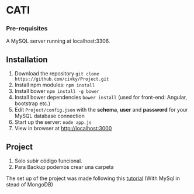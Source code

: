 # CATI

### Pre-requisites
A MySQL server running at localhost:3306.

## Installation
1. Download the repository `git clone https://github.com/civky/Project.git`
2. Install npm modules: `npm install`
3. Install bower `npm install -g bower`
4. Install bower dependencies `bower install` (used for front-end: Angular, bootstrap etc.)
5. Edit `Project/config.json` with the **schema**, **user** and **password** for your MySQL database connection
6. Start up the server: `node app.js`
7. View in browser at [http://localhost:3000](http://localhost:3000)

## Project

1. Solo subir código funcional.
2. Para Backup podemos crear una carpeta

The set up of the project was made following this [tutorial](https://scotch.io/tutorials/setting-up-a-mean-stack-single-page-application) (With MySql in stead of MongoDB)